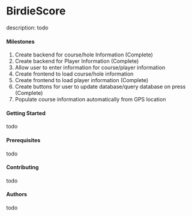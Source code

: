 # BirdieScore

description: todo

#### Milestones

1. Create backend for course/hole Information (Complete)
2. Create backend for Player Information  (Complete)
3. Allow user to enter information for course/player information
4. Create frontend to load course/hole information 
5. Create frontend to load player information (Complete)
6. Create buttons for user to update database/query database on press (Complete)
5. Populate course information automatically from GPS location

#### Getting Started

todo

#### Prerequisites

todo

#### Contributing

todo

#### Authors

todo

